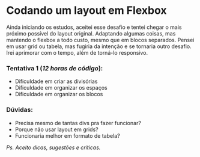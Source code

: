 # Codando um layout em Flexbox

Ainda iniciando os estudos, aceitei esse desafio e tentei chegar o mais próximo possível do layout original. Adaptando algumas coisas, mas mantendo o flexbox a todo custo, mesmo que em blocos separados. Pensei em usar grid ou tabela, mas fugiria da intenção e se tornaria outro desafio. Irei aprimorar com o tempo, além de torná-lo responsivo.

### Tentativa 1 (*12 horas de código*):

- Dificuldade em criar as divisórias
- Dificuldade em organizar os espaços
- Dificuldade em organizar os blocos

### Dúvidas:

- Precisa mesmo de tantas divs pra fazer funcionar?
- Porque não usar layout em grids?
- Funcionaria melhor em formato de tabela?

*Ps. Aceito dicas, sugestões e críticas.*
